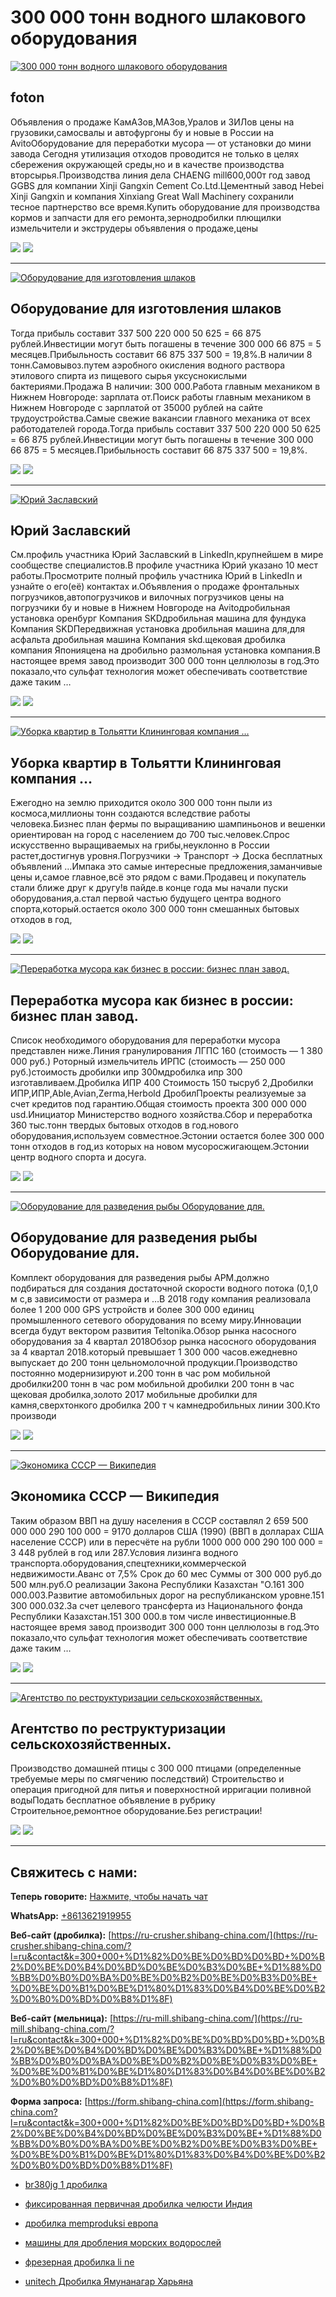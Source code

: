 # 300 000 тонн водного шлакового оборудования

<a href="https://swt.shibang-china.com/?l=ru&img&k=300+000+%D1%82%D0%BE%D0%BD%D0%BD+%D0%B2%D0%BE%D0%B4%D0%BD%D0%BE%D0%B3%D0%BE+%D1%88%D0%BB%D0%B0%D0%BA%D0%BE%D0%B2%D0%BE%D0%B3%D0%BE+%D0%BE%D0%B1%D0%BE%D1%80%D1%83%D0%B4%D0%BE%D0%B2%D0%B0%D0%BD%D0%B8%D1%8F" target="_blank">![300 000 тонн водного шлакового оборудования](http://static.shibang-china.com/all-800x300/116.jpg)</a>

## foton
Объявления о продаже КамАЗов,МАЗов,Уралов и ЗИЛов цены на грузовики,самосвалы и автофургоны бу и новые в России на AvitoОборудование для переработки мусора — от установки до мини завода Сегодня утилизация отходов проводится не только в целях сбережения окружающей среды,но и в качестве производства вторсырья.Производства линия дела CHAENG mill600,000т год завод GGBS для компании Xinji Gangxin Cement Co.Ltd.Цементный завод Hebei Xinji Gangxin и компания Xinxiang Great Wall Machinery сохранили тесное партнерство все время.Купить оборудование для производства кормов и запчасти для его ремонта,зернодробилки плющилки измельчители и экструдеры объявления о продаже,цены


<a href="https://whatsapp.shibangsoft.com/WhatsApp.php" target="_blank" title="WhatsApp">![](http://static.shibang-china.com/icon/whatsapp.png)</a> <a href="https://swt.shibang-china.com/?l=ru&icon&k=300+000+%D1%82%D0%BE%D0%BD%D0%BD+%D0%B2%D0%BE%D0%B4%D0%BD%D0%BE%D0%B3%D0%BE+%D1%88%D0%BB%D0%B0%D0%BA%D0%BE%D0%B2%D0%BE%D0%B3%D0%BE+%D0%BE%D0%B1%D0%BE%D1%80%D1%83%D0%B4%D0%BE%D0%B2%D0%B0%D0%BD%D0%B8%D1%8F" target="_blank">![](http://static.shibang-china.com/icon/chat-ru.png)</a>

---

<a href="https://swt.shibang-china.com/?l=ru&img&k=300+000+%D1%82%D0%BE%D0%BD%D0%BD+%D0%B2%D0%BE%D0%B4%D0%BD%D0%BE%D0%B3%D0%BE+%D1%88%D0%BB%D0%B0%D0%BA%D0%BE%D0%B2%D0%BE%D0%B3%D0%BE+%D0%BE%D0%B1%D0%BE%D1%80%D1%83%D0%B4%D0%BE%D0%B2%D0%B0%D0%BD%D0%B8%D1%8F" target="_blank">![Оборудование для изготовления шлаков](http://static.shibang-china.com/all-800x300/917.jpg)</a>

## Оборудование для изготовления шлаков
Тогда прибыль составит 337 500 220 000 50 625 = 66 875 рублей.Инвестиции могут быть погашены в течение 300 000 66 875 = 5 месяцев.Прибыльность составит 66 875 337 500 = 19,8%.В наличии 8 тонн.Самовывоз.путем аэробного окисления водного раствора этилового спирта из пищевого сырья уксуснокислыми бактериями.Продажа В наличии: 300 000.Работа главным механиком в Нижнем Новгороде: зарплата от.Поиск работы главным механиком в Нижнем Новгороде с зарплатой от 35000 рублей на сайте трудоустройства.Самые свежие вакансии главного механика от всех работодателей города.Тогда прибыль составит 337 500 220 000 50 625 = 66 875 рублей.Инвестиции могут быть погашены в течение 300 000 66 875 = 5 месяцев.Прибыльность составит 66 875 337 500 = 19,8%.


<a href="https://whatsapp.shibangsoft.com/WhatsApp.php" target="_blank" title="WhatsApp">![](http://static.shibang-china.com/icon/whatsapp.png)</a> <a href="https://swt.shibang-china.com/?l=ru&icon&k=300+000+%D1%82%D0%BE%D0%BD%D0%BD+%D0%B2%D0%BE%D0%B4%D0%BD%D0%BE%D0%B3%D0%BE+%D1%88%D0%BB%D0%B0%D0%BA%D0%BE%D0%B2%D0%BE%D0%B3%D0%BE+%D0%BE%D0%B1%D0%BE%D1%80%D1%83%D0%B4%D0%BE%D0%B2%D0%B0%D0%BD%D0%B8%D1%8F" target="_blank">![](http://static.shibang-china.com/icon/chat-ru.png)</a>

---

<a href="https://swt.shibang-china.com/?l=ru&img&k=300+000+%D1%82%D0%BE%D0%BD%D0%BD+%D0%B2%D0%BE%D0%B4%D0%BD%D0%BE%D0%B3%D0%BE+%D1%88%D0%BB%D0%B0%D0%BA%D0%BE%D0%B2%D0%BE%D0%B3%D0%BE+%D0%BE%D0%B1%D0%BE%D1%80%D1%83%D0%B4%D0%BE%D0%B2%D0%B0%D0%BD%D0%B8%D1%8F" target="_blank">![Юрий Заславский](http://static.shibang-china.com/all-800x300/459.jpg)</a>

## Юрий Заславский
См.профиль участника Юрий Заславский в LinkedIn,крупнейшем в мире сообществе специалистов.В профиле участника Юрий указано 10 мест работы.Просмотрите полный профиль участника Юрий в LinkedIn и узнайте о его(её) контактах и.Объявления о продаже фронтальных погрузчиков,автопогрузчиков и вилочных погрузчиков цены на погрузчики бу и новые в Нижнем Новгороде на Avitoдробильная установка оренбург Компания SKDдробильная машина для фундука Компания SKDПередвижная установка дробильная машина для,для асфальта дробильная машина Компания skd.щековая дробилка компания Японияцена на дробильно размольная установка компания.В настоящее время завод производит 300 000 тонн целлюлозы в год.Это показало,что сульфат технология может обеспечивать соответствие даже таким …


<a href="https://whatsapp.shibangsoft.com/WhatsApp.php" target="_blank" title="WhatsApp">![](http://static.shibang-china.com/icon/whatsapp.png)</a> <a href="https://swt.shibang-china.com/?l=ru&icon&k=300+000+%D1%82%D0%BE%D0%BD%D0%BD+%D0%B2%D0%BE%D0%B4%D0%BD%D0%BE%D0%B3%D0%BE+%D1%88%D0%BB%D0%B0%D0%BA%D0%BE%D0%B2%D0%BE%D0%B3%D0%BE+%D0%BE%D0%B1%D0%BE%D1%80%D1%83%D0%B4%D0%BE%D0%B2%D0%B0%D0%BD%D0%B8%D1%8F" target="_blank">![](http://static.shibang-china.com/icon/chat-ru.png)</a>

---

<a href="https://swt.shibang-china.com/?l=ru&img&k=300+000+%D1%82%D0%BE%D0%BD%D0%BD+%D0%B2%D0%BE%D0%B4%D0%BD%D0%BE%D0%B3%D0%BE+%D1%88%D0%BB%D0%B0%D0%BA%D0%BE%D0%B2%D0%BE%D0%B3%D0%BE+%D0%BE%D0%B1%D0%BE%D1%80%D1%83%D0%B4%D0%BE%D0%B2%D0%B0%D0%BD%D0%B8%D1%8F" target="_blank">![Уборка квартир в Тольятти Клининговая компания …](http://static.shibang-china.com/all-800x300/681.jpg)</a>

## Уборка квартир в Тольятти Клининговая компания …
Ежегодно на землю приходится около 300 000 тонн пыли из космоса,миллионы тонн создаются вследствие работы человека.Бизнес план фермы по выращиванию шампиньонов и вешенки ориентирован на город с населением до 700 тыс.человек.Спрос искусственно выращиваемых на грибы,неуклонно в России растет,достигнув уровня.Погрузчики → Транспорт → Доска бесплатных объявлений …Импака это самые интересные предложения,заманчивые цены и,самое главное,всё это рядом с вами.Продавец и покупатель стали ближе друг к другу!в пайде.в конце года мы начали пуски оборудования,а.стал первой частью будущего центра водного спорта,который.остается около 300 000 тонн смешанных бытовых отходов в год,


<a href="https://whatsapp.shibangsoft.com/WhatsApp.php" target="_blank" title="WhatsApp">![](http://static.shibang-china.com/icon/whatsapp.png)</a> <a href="https://swt.shibang-china.com/?l=ru&icon&k=300+000+%D1%82%D0%BE%D0%BD%D0%BD+%D0%B2%D0%BE%D0%B4%D0%BD%D0%BE%D0%B3%D0%BE+%D1%88%D0%BB%D0%B0%D0%BA%D0%BE%D0%B2%D0%BE%D0%B3%D0%BE+%D0%BE%D0%B1%D0%BE%D1%80%D1%83%D0%B4%D0%BE%D0%B2%D0%B0%D0%BD%D0%B8%D1%8F" target="_blank">![](http://static.shibang-china.com/icon/chat-ru.png)</a>

---

<a href="https://swt.shibang-china.com/?l=ru&img&k=300+000+%D1%82%D0%BE%D0%BD%D0%BD+%D0%B2%D0%BE%D0%B4%D0%BD%D0%BE%D0%B3%D0%BE+%D1%88%D0%BB%D0%B0%D0%BA%D0%BE%D0%B2%D0%BE%D0%B3%D0%BE+%D0%BE%D0%B1%D0%BE%D1%80%D1%83%D0%B4%D0%BE%D0%B2%D0%B0%D0%BD%D0%B8%D1%8F" target="_blank">![Переработка мусора как бизнес в россии: бизнес план завод.](http://static.shibang-china.com/all-800x300/34.jpg)</a>

## Переработка мусора как бизнес в россии: бизнес план завод.
Список необходимого оборудования для переработки мусора представлен ниже.Линия гранулирования ЛГПС 160 (стоимость — 1 380 000 руб.) Роторный измельчитель ИРПС (стоимость — 250 000 руб.)стоимость дробилки ипр 300мдробилка ипр 300 изготавливаем.Дробилка ИПР 400 Стоимость 150 тысруб 2,Дробилки ИПР,ИПР,Able,Avian,Zerma,Herbold ДробилПроекты реализуемые за счет кредитов под гарантию.Общая стоимость проекта 300 000 000 usd.Инициатор Министерство водного хозяйства.Сбор и переработка 360 тыс.тонн твердых бытовых отходов в год.нового оборудования,используем совместное.Эстонии остается более 300 000 тонн отходов в год,из которых на новом мусоросжигающем.Эстонии центр водного спорта и досуга.


<a href="https://whatsapp.shibangsoft.com/WhatsApp.php" target="_blank" title="WhatsApp">![](http://static.shibang-china.com/icon/whatsapp.png)</a> <a href="https://swt.shibang-china.com/?l=ru&icon&k=300+000+%D1%82%D0%BE%D0%BD%D0%BD+%D0%B2%D0%BE%D0%B4%D0%BD%D0%BE%D0%B3%D0%BE+%D1%88%D0%BB%D0%B0%D0%BA%D0%BE%D0%B2%D0%BE%D0%B3%D0%BE+%D0%BE%D0%B1%D0%BE%D1%80%D1%83%D0%B4%D0%BE%D0%B2%D0%B0%D0%BD%D0%B8%D1%8F" target="_blank">![](http://static.shibang-china.com/icon/chat-ru.png)</a>

---

<a href="https://swt.shibang-china.com/?l=ru&img&k=300+000+%D1%82%D0%BE%D0%BD%D0%BD+%D0%B2%D0%BE%D0%B4%D0%BD%D0%BE%D0%B3%D0%BE+%D1%88%D0%BB%D0%B0%D0%BA%D0%BE%D0%B2%D0%BE%D0%B3%D0%BE+%D0%BE%D0%B1%D0%BE%D1%80%D1%83%D0%B4%D0%BE%D0%B2%D0%B0%D0%BD%D0%B8%D1%8F" target="_blank">![Оборудование для разведения рыбы Оборудование для.](http://static.shibang-china.com/all-800x300/587.jpg)</a>

## Оборудование для разведения рыбы Оборудование для.
Комплект оборудования для разведения рыбы АРМ.должно подбираться для создания достаточной скорости водного потока (0,1,0 м с,в зависимости от размера и …В 2018 году компания реализовала более 1 200 000 GPS устройств и более 300 000 единиц промышленного сетевого оборудования по всему миру.Инновации всегда будут вектором развития Teltonika.Обзор рынка насосного оборудования за 4 квартал 2018Обзор рынка насосного оборудования за 4 квартал 2018.который превышает 1 300 000 часов.ежедневно выпускает до 200 тонн цельномолочной продукции.Производство постоянно модернизируют и.200 тонн в час ром мобильной дробилки200 тонн в час ром мобильной дробилки 200 тонн в час щековая дробилка,золото 2017 мобильные дробилки для камня,сверхтонкого дробилка 200 т ч камнедробильных линии 300.Кто производи


<a href="https://whatsapp.shibangsoft.com/WhatsApp.php" target="_blank" title="WhatsApp">![](http://static.shibang-china.com/icon/whatsapp.png)</a> <a href="https://swt.shibang-china.com/?l=ru&icon&k=300+000+%D1%82%D0%BE%D0%BD%D0%BD+%D0%B2%D0%BE%D0%B4%D0%BD%D0%BE%D0%B3%D0%BE+%D1%88%D0%BB%D0%B0%D0%BA%D0%BE%D0%B2%D0%BE%D0%B3%D0%BE+%D0%BE%D0%B1%D0%BE%D1%80%D1%83%D0%B4%D0%BE%D0%B2%D0%B0%D0%BD%D0%B8%D1%8F" target="_blank">![](http://static.shibang-china.com/icon/chat-ru.png)</a>

---

<a href="https://swt.shibang-china.com/?l=ru&img&k=300+000+%D1%82%D0%BE%D0%BD%D0%BD+%D0%B2%D0%BE%D0%B4%D0%BD%D0%BE%D0%B3%D0%BE+%D1%88%D0%BB%D0%B0%D0%BA%D0%BE%D0%B2%D0%BE%D0%B3%D0%BE+%D0%BE%D0%B1%D0%BE%D1%80%D1%83%D0%B4%D0%BE%D0%B2%D0%B0%D0%BD%D0%B8%D1%8F" target="_blank">![Экономика СССР — Википедия](http://static.shibang-china.com/all-800x300/603.jpg)</a>

## Экономика СССР — Википедия
Таким образом ВВП на душу населения в СССР составлял 2 659 500 000 000 290 100 000 = 9170 долларов США (1990) (ВВП в долларах США население СССР) или в пересчёте на рубли 1000 000 000 290 100 000 = 3 448 рублей в год или 287.Условия лизинга водного транспорта.оборудования,спецтехники,коммерческой недвижимости.Аванс от 7,5% Срок до 60 мес Суммы от 300 000 руб.до 500 млн.руб.О реализации Закона Республики Казахстан &quot;О.161 300 000.003.Развитие автомобильных дорог на республиканском уровне.151 300 000.032.За счет целевого трансферта из Национального фонда Республики Казахстан.151 300 000.в том числе инвестиционные.В настоящее время завод производит 300 000 тонн целлюлозы в год.Это показало,что сульфат технология может обеспечивать соответствие даже таким …


<a href="https://whatsapp.shibangsoft.com/WhatsApp.php" target="_blank" title="WhatsApp">![](http://static.shibang-china.com/icon/whatsapp.png)</a> <a href="https://swt.shibang-china.com/?l=ru&icon&k=300+000+%D1%82%D0%BE%D0%BD%D0%BD+%D0%B2%D0%BE%D0%B4%D0%BD%D0%BE%D0%B3%D0%BE+%D1%88%D0%BB%D0%B0%D0%BA%D0%BE%D0%B2%D0%BE%D0%B3%D0%BE+%D0%BE%D0%B1%D0%BE%D1%80%D1%83%D0%B4%D0%BE%D0%B2%D0%B0%D0%BD%D0%B8%D1%8F" target="_blank">![](http://static.shibang-china.com/icon/chat-ru.png)</a>

---

<a href="https://swt.shibang-china.com/?l=ru&img&k=300+000+%D1%82%D0%BE%D0%BD%D0%BD+%D0%B2%D0%BE%D0%B4%D0%BD%D0%BE%D0%B3%D0%BE+%D1%88%D0%BB%D0%B0%D0%BA%D0%BE%D0%B2%D0%BE%D0%B3%D0%BE+%D0%BE%D0%B1%D0%BE%D1%80%D1%83%D0%B4%D0%BE%D0%B2%D0%B0%D0%BD%D0%B8%D1%8F" target="_blank">![Агентство по реструктуризации сельскохозяйственных.](http://static.shibang-china.com/all-800x300/130.jpg)</a>

## Агентство по реструктуризации сельскохозяйственных.
Производство домашней птицы с 300 000 птицами (определенные требуемые меры по смягчению последствий) Строительство и операция пригодной для питья и поверхностной ирригации поливной водыПодать бесплатное объявление в рубрику Строительное,ремонтное оборудование.Без регистрации!

<a href="https://whatsapp.shibangsoft.com/WhatsApp.php" target="_blank" title="WhatsApp">![](http://static.shibang-china.com/icon/whatsapp.png)</a> <a href="https://swt.shibang-china.com/?l=ru&icon&k=300+000+%D1%82%D0%BE%D0%BD%D0%BD+%D0%B2%D0%BE%D0%B4%D0%BD%D0%BE%D0%B3%D0%BE+%D1%88%D0%BB%D0%B0%D0%BA%D0%BE%D0%B2%D0%BE%D0%B3%D0%BE+%D0%BE%D0%B1%D0%BE%D1%80%D1%83%D0%B4%D0%BE%D0%B2%D0%B0%D0%BD%D0%B8%D1%8F" target="_blank">![](http://static.shibang-china.com/icon/chat-ru.png)</a>

---
## Свяжитесь с нами:

**Теперь говорите:** [Нажмите, чтобы начать чат](https://swt.shibang-china.com?l=ru&contact&k=300+000+%D1%82%D0%BE%D0%BD%D0%BD+%D0%B2%D0%BE%D0%B4%D0%BD%D0%BE%D0%B3%D0%BE+%D1%88%D0%BB%D0%B0%D0%BA%D0%BE%D0%B2%D0%BE%D0%B3%D0%BE+%D0%BE%D0%B1%D0%BE%D1%80%D1%83%D0%B4%D0%BE%D0%B2%D0%B0%D0%BD%D0%B8%D1%8F)

**WhatsApp:**  [+8613621919955](https://whatsapp.shibangsoft.com/WhatsApp.php)

**Веб-сайт (дробилка):** [https://ru-crusher.shibang-china.com/](https://ru-crusher.shibang-china.com/?l=ru&contact&k=300+000+%D1%82%D0%BE%D0%BD%D0%BD+%D0%B2%D0%BE%D0%B4%D0%BD%D0%BE%D0%B3%D0%BE+%D1%88%D0%BB%D0%B0%D0%BA%D0%BE%D0%B2%D0%BE%D0%B3%D0%BE+%D0%BE%D0%B1%D0%BE%D1%80%D1%83%D0%B4%D0%BE%D0%B2%D0%B0%D0%BD%D0%B8%D1%8F)

**Веб-сайт (мельница):** [https://ru-mill.shibang-china.com/](https://ru-mill.shibang-china.com/?l=ru&contact&k=300+000+%D1%82%D0%BE%D0%BD%D0%BD+%D0%B2%D0%BE%D0%B4%D0%BD%D0%BE%D0%B3%D0%BE+%D1%88%D0%BB%D0%B0%D0%BA%D0%BE%D0%B2%D0%BE%D0%B3%D0%BE+%D0%BE%D0%B1%D0%BE%D1%80%D1%83%D0%B4%D0%BE%D0%B2%D0%B0%D0%BD%D0%B8%D1%8F)

**Форма запроса:** [https://form.shibang-china.com](https://form.shibang-china.com?l=ru&contact&k=300+000+%D1%82%D0%BE%D0%BD%D0%BD+%D0%B2%D0%BE%D0%B4%D0%BD%D0%BE%D0%B3%D0%BE+%D1%88%D0%BB%D0%B0%D0%BA%D0%BE%D0%B2%D0%BE%D0%B3%D0%BE+%D0%BE%D0%B1%D0%BE%D1%80%D1%83%D0%B4%D0%BE%D0%B2%D0%B0%D0%BD%D0%B8%D1%8F)

* [br380jg 1 дробилка](../131/br380jg%201%20%D0%B4%D1%80%D0%BE%D0%B1%D0%B8%D0%BB%D0%BA%D0%B0.md)

* [фиксированная первичная дробилка челюсти Индия](../134/%D1%84%D0%B8%D0%BA%D1%81%D0%B8%D1%80%D0%BE%D0%B2%D0%B0%D0%BD%D0%BD%D0%B0%D1%8F%20%D0%BF%D0%B5%D1%80%D0%B2%D0%B8%D1%87%D0%BD%D0%B0%D1%8F%20%D0%B4%D1%80%D0%BE%D0%B1%D0%B8%D0%BB%D0%BA%D0%B0%20%D1%87%D0%B5%D0%BB%D1%8E%D1%81%D1%82%D0%B8%20%D0%98%D0%BD%D0%B4%D0%B8%D1%8F.md)

* [дробилка memproduksi европа](../134/%D0%B4%D1%80%D0%BE%D0%B1%D0%B8%D0%BB%D0%BA%D0%B0%20memproduksi%20%D0%B5%D0%B2%D1%80%D0%BE%D0%BF%D0%B0.md)

* [машины для дробления морских водорослей](../133/%D0%BC%D0%B0%D1%88%D0%B8%D0%BD%D1%8B%20%D0%B4%D0%BB%D1%8F%20%D0%B4%D1%80%D0%BE%D0%B1%D0%BB%D0%B5%D0%BD%D0%B8%D1%8F%20%D0%BC%D0%BE%D1%80%D1%81%D0%BA%D0%B8%D1%85%20%D0%B2%D0%BE%D0%B4%D0%BE%D1%80%D0%BE%D1%81%D0%BB%D0%B5%D0%B9.md)

* [фрезерная дробилка li ne](../133/%D1%84%D1%80%D0%B5%D0%B7%D0%B5%D1%80%D0%BD%D0%B0%D1%8F%20%D0%B4%D1%80%D0%BE%D0%B1%D0%B8%D0%BB%D0%BA%D0%B0%20li%20ne.md)

* [unitech Дробилка Ямунанагар Харьяна](../134/unitech%20%D0%94%D1%80%D0%BE%D0%B1%D0%B8%D0%BB%D0%BA%D0%B0%20%D0%AF%D0%BC%D1%83%D0%BD%D0%B0%D0%BD%D0%B0%D0%B3%D0%B0%D1%80%20%D0%A5%D0%B0%D1%80%D1%8C%D1%8F%D0%BD%D0%B0.md)